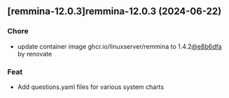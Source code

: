 

## [remmina-12.0.3]remmina-12.0.3 (2024-06-22)

### Chore



- update container image ghcr.io/linuxserver/remmina to 1.4.2[@e8b6dfa](https://github.com/e8b6dfa) by renovate

### Feat



- Add questions.yaml files for various system charts